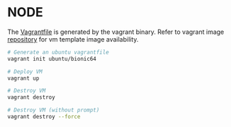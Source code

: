 # NODE
The [Vagrantfile](./Vagrantfile) is generated by the vagrant binary. Refer to vagrant image [repository](https://app.vagrantup.com/boxes/search) for vm template image availability. 

```bash
# Generate an ubuntu vagrantfile
vagrant init ubuntu/bionic64

# Deploy VM
vagrant up

# Destroy VM
vagrant destroy

# Destroy VM (without prompt)
vagrant destroy --force
```